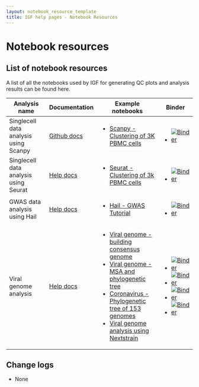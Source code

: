 ```yaml
---
layout: notebook_resource_template
title: IGF help pages - Notebook Resources
---
```


# Notebook resources

## List of notebook resources

A list of all the notebooks used by IGF for generating QC plots and analysis results can be found here.

<div class="table-responsive">
<table class="table table-hover">
  <thead class="table-light">
    <tr style="text-align: center;">
      <th scope="col">Analysis name</th>
      <th scope="col">Documentation</th>
      <th scope="col">Example notebooks</th>
      <th scope="col">Binder</th>
    </tr>
  </thead>
  <tbody>
    <tr>
      <td>Singlecell data analysis using Scanpy</td>
      <td><a href="https://github.com/imperial-genomics-facility/scanpy-notebook-image">Github docs</a></td>
      <td><ul><li><a href="https://nbviewer.jupyter.org/github/imperial-genomics-facility/scanpy-notebook-image/blob/master/examples/Clustering_3K_PBMCs_v0.0.2.ipynb">Scanpy - Clustering of 3K PBMC cells</a></li></ul></td>
      <td><ul><li><a href="https://mybinder.org/v2/gh/imperial-genomics-facility/scanpy-notebook-image/master?urlpath=lab%2Ftree%2Fexamples%2FClustering_3K_PBMCs_v0.0.2.ipynb"><img alt="Binder" src="https://mybinder.org/badge_logo.svg"></a></li></ul></td>
    </tr>
    <tr>
      <td>Singlecell data analysis using Seurat</td>
      <td><a href="https://seurat-notebook-image.readthedocs.io/en/latest/">Help docs</a></td>
      <td><ul><li><a href="https://nbviewer.jupyter.org/github/imperial-genomics-facility/seurat-notebook-image/blob/master/examples/seurat_pbmc_v0.0.1.ipynb">Seurat - Clustering of 3k PBMC cells</a></li></ul></td>
      <td><ul><li><a href="https://mybinder.org/v2/gh/imperial-genomics-facility/seurat-notebook-image/master?urlpath=lab%2Ftree%2Fexamples%2Fseurat_pbmc_v0.0.1.ipynb"><img alt="Binder" src="https://mybinder.org/badge_logo.svg"></a></li></ul></td>
    </tr>
    <tr>
      <td>GWAS data analysis using Hail</td>
      <td><a href="https://hail-notebook-image.readthedocs.io/en/latest">Help docs</a></td>
      <td><ul><li><a href="https://nbviewer.jupyter.org/github/imperial-genomics-facility/hail-notebook-image/blob/master/examples/hail_GWAS_v0.0.1.ipynb">Hail - GWAS Tutorial</a></li></ul></td>
      <td><ul><li><a href="https://mybinder.org/v2/gh/imperial-genomics-facility/hail-notebook-image/master?urlpath=lab%2Ftree%2Fexamples%2Fhail_GWAS_v0.0.1.ipynb"><img alt="Binder" src="https://mybinder.org/badge_logo.svg"></a></li></ul></td>
    </tr>
    <tr>
      <td>Viral genome analysis</td>
      <td><a href="https://viral-genome-notebook-image.readthedocs.io/en/latest/">Help docs</a></td>
      <td><ul><li><a href="https://nbviewer.jupyter.org/github/imperial-genomics-facility/viral-genome-notebook-image/blob/master/examples/coronavirus_analysis_build_consensus_fasta.ipynb">Viral genome - building consensus genome</a></li><li><a href="https://nbviewer.jupyter.org/github/imperial-genomics-facility/viral-genome-notebook-image/blob/master/examples/coronavirus_analysis_multiple_sequence_alignment_and_tree_building.ipynb">Viral genome - MSA and phylogenetic tree</a></li><li><a href="https://nbviewer.jupyter.org/github/imperial-genomics-facility/viral-genome-notebook-image/blob/master/examples/coronavirus_analysis_Tree_building_for_153_Coronavirus_genomes.ipynb">Coronavirus - Phylogenetic tree of 153 genomes</a></li><li><a href="https://nbviewer.jupyter.org/github/imperial-genomics-facility/viral-genome-notebook-image/blob/master/examples/coronavirus_analysis_alignment_and_tree_building_using_Nextstrain.ipynb">Viral genome analysis using Nextstrain</a></li></ul></td>
      <td><ul><li><a href="https://mybinder.org/v2/gh/imperial-genomics-facility/viral-genome-notebook-image/master?urlpath=lab%2Ftree%2Fexamples%2Fcoronavirus_analysis_build_consensus_fasta.ipynb"><img alt="Binder" src="https://mybinder.org/badge_logo.svg"></a></li><li><a href="https://mybinder.org/v2/gh/imperial-genomics-facility/viral-genome-notebook-image/master?urlpath=lab%2Ftree%2Fexamples%2Fcoronavirus_analysis_multiple_sequence_alignment_and_tree_building.ipynb"><img alt="Binder" src="https://mybinder.org/badge_logo.svg"></a></li><li><a href="https://mybinder.org/v2/gh/imperial-genomics-facility/viral-genome-notebook-image/master?urlpath=lab%2Ftree%2Fexamples%2Fcoronavirus_analysis_Tree_building_for_153_Coronavirus_genomes.ipynb"><img alt="Binder" src="https://mybinder.org/badge_logo.svg"></a></li><li><a href="https://mybinder.org/v2/gh/imperial-genomics-facility/viral-genome-notebook-image/master?urlpath=lab%2Ftree%2Fexamples%2Fcoronavirus_analysis_alignment_and_tree_building_using_Nextstrain.ipynb"><img alt="Binder" src="https://mybinder.org/badge_logo.svg"></a></li></ul></td>
    </tr>
  </tbody>
</table>
</div>


## Change logs
* None
